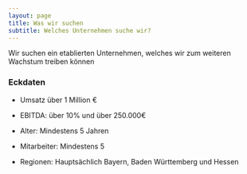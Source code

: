 ```yaml
---
layout: page
title: Was wir suchen
subtitle: Welches Unternehmen suche wir?
---
```


Wir suchen ein etablierten Unternehmen, welches wir zum weiteren Wachstum treiben können

### Eckdaten

* Umsatz über 1 Million €

* EBITDA: über 10% und über 250.000€

* Alter: Mindestens 5 Jahren

* Mitarbeiter: Mindestens 5

* Regionen: Hauptsächlich Bayern, Baden Württemberg und Hessen
